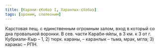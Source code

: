 ```yaml
---
title: [Карани-❮Коба❯ I, Харанлых-❮Хоба❯]
tags: [ороним, спелеоним]
---
```


Карстовая пещ. с единственным огромным залом, вход в который со дна провальной
воронки. В сев. части Караби-яйлы, в 3 км. к З от г. Кубриали-Кыр – 1, 2) тюрк.
караны, – каранлык – тьма, мрак, мгла; 3) каракас – РПН.
